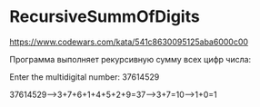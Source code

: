 # RecursiveSummOfDigits

https://www.codewars.com/kata/541c8630095125aba6000c00

Программа выполняет рекурсивную сумму всех цифр числа:

Enter the multidigital number: 37614529

37614529-->3+7+6+1+4+5+2+9=37-->3+7=10-->1+0=1
